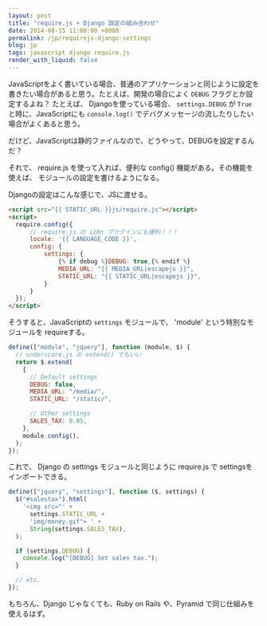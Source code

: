```yaml
---
layout: post
title: "require.js + Django 設定の組み合わせ"
date: 2014-08-15 11:00:00 +0000
permalink: /jp/requirejs-django-settings
blog: jp
tags: javascript django require.js
render_with_liquid: false
---
```


JavaScriptをよく書いている場合、普通のアプリケーションと同じように設定を
書きたい場合があると思う。たとえば、開発の場合によく `DEBUG` フラグとか設定するよね？
たとえば、 Djangoを使っている場合、 `settings.DEBUG` が `True` と時に、JavaScriptにも
`console.log()` でデバグメッセージの流したりしたい場合がよくあると思う。

だけど、JavaScriptは静的ファイルなので、どうやって、DEBUGを設定するんだ？

それで、 require.js を使って入れば、便利な config() 機能がある。その機能を使えば、
モジュールの設定を書けるようになる。

Djangoの設定はこんな感じで、JSに渡せる。

```html
<script src="{{ STATIC_URL }}js/require.js"></script>
<script>
  require.config({
      // require.js の i18n プラグインにも便利！！！
      locale: '{{ LANGUAGE_CODE }}',
      config: {
          settings: {
              {% if debug %}DEBUG: true,{% endif %}
              MEDIA_URL: "{{ MEDIA_URL|escapejs }}",
              STATIC_URL: "{{ STATIC_URL|escapejs }}",
          }
      }
  });
</script>
```

そうすると、JavaScriptの `settings` モジュールで、 'module' という特別なモジュールを
requireする。

```javascript
define(["module", "jquery"], function (module, $) {
  // underscore.js の extend() でもいい
  return $.extend(
    {
      // Default settings
      DEBUG: false,
      MEDIA_URL: "/media/",
      STATIC_URL: "/static/",

      // Other settings
      SALES_TAX: 0.05,
    },
    module.config(),
  );
});
```

これで、 Django の settings モジュールと同じように require.js で
settingsをインポートできる。

```javascript
define(["jquery", "settings"], function ($, settings) {
  $("#salestax").html(
    '<img src="' +
      settings.STATIC_URL +
      'img/money.gif"> ' +
      String(settings.SALES_TAX),
  );

  if (settings.DEBUG) {
    console.log("[DEBUG] Set sales tax.");
  }

  // etc.
});
```

もちろん、Django じゃなくても、Ruby on Rails や、Pyramid で同じ仕組みを使えるはず。
